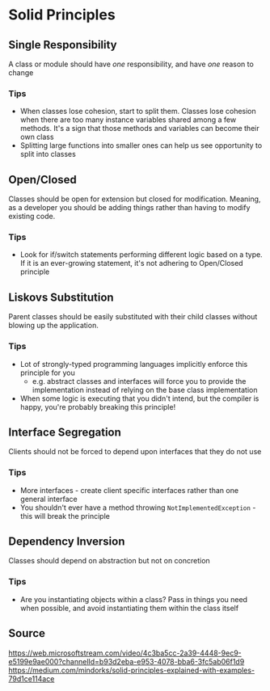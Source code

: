 # Solid Principles

## Single Responsibility
A class or module should have *one* responsibility, and have *one* reason to change

### Tips
- When classes lose cohesion, start to split them. Classes lose cohesion when there are too many instance variables shared among a few methods. It's a sign that those methods and variables can become their own class
- Splitting large functions into smaller ones can help us see opportunity to split into classes

## Open/Closed
Classes should be open for extension but closed for modification. Meaning, as a developer you should be adding things rather than having to modify existing code.

### Tips
- Look for if/switch statements performing different logic based on a type. If it is an ever-growing statement, it's not adhering to Open/Closed principle

## Liskovs Substitution
Parent classes should be easily substituted with their child classes without blowing up the application.

### Tips
- Lot of strongly-typed programming languages implicitly enforce this principle for you
    - e.g. abstract classes and interfaces will force you to provide the implementation instead of relying on the base class implementation
- When some logic is executing that you didn't intend, but the compiler is happy, you're probably breaking this principle!


## Interface Segregation
Clients should not be forced to depend upon interfaces that they do not use

### Tips
- More interfaces - create client specific interfaces rather than one general interface
- You shouldn't ever have a method throwing `NotImplementedException` - this will break the principle   

## Dependency Inversion
Classes should depend on abstraction but not on concretion

### Tips
- Are you instantiating objects within a class? Pass in things you need when possible, and avoid instantiating them within the class itself

## Source
https://web.microsoftstream.com/video/4c3ba5cc-2a39-4448-9ec9-e5199e9ae000?channelId=b93d2eba-e953-4078-bba6-3fc5ab06f1d9
https://medium.com/mindorks/solid-principles-explained-with-examples-79d1ce114ace